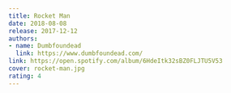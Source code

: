```yaml
---
title: Rocket Man
date: 2018-08-08
release: 2017-12-12
authors:
- name: Dumbfoundead
  link: https://www.dumbfoundead.com/
link: https://open.spotify.com/album/6HdeItk32sBZ0FLJTU5V53
cover: rocket-man.jpg
rating: 4
---
```

